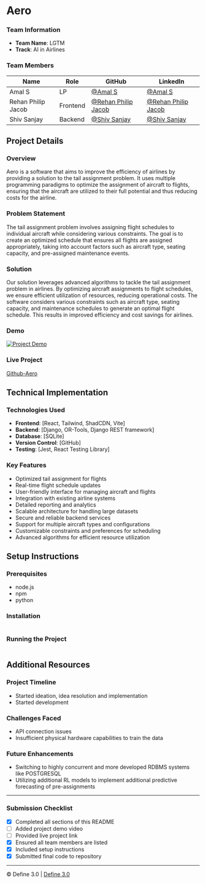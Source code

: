 
# Aero

### Team Information
- **Team Name**: LGTM 
- **Track**: AI in Airlines
### Team Members
| Name               | Role     | GitHub                                                     | LinkedIn                                                                       |
| ------------------ | -------- | ---------------------------------------------------------- | ------------------------------------------------------------------------------ |
| Amal S             | LP       | [@Amal S](https://github.com/RottenSpaceMan)               | [@Amal S](https://www.linkedin.com/in/amal-s-a7217b267/)                       |
| Rehan Philip Jacob | Frontend | [@Rehan Philip Jacob](https://github.com/Rehanphilipjacob) | [@Rehan Philip Jacob](https://in.linkedin.com/in/rehan-philip-jacob-724b05284) |
| Shiv Sanjay        | Backend  | [@Shiv Sanjay](https://github.com/Shivsay)                 | [@Shiv Sanjay](https://www.linkedin.com/in/shiv-sanjay-87a638256/)             |

## Project Details

### Overview
Aero is a software that aims to improve the efficiency of airlines by providing a solution to the tail assignment problem. It uses multiple programming paradigms to optimize the assignment of aircraft to flights, ensuring that the aircraft are utilized to their full potential and thus reducing costs for the airline.

### Problem Statement
The tail assignment problem involves assigning flight schedules to individual aircraft while considering various constraints. The goal is to create an optimized schedule that ensures all flights are assigned appropriately, taking into account factors such as aircraft type, seating capacity, and pre-assigned maintenance events.


### Solution
Our solution leverages advanced algorithms to tackle the tail assignment problem in airlines. By optimizing aircraft assignments to flight schedules, we ensure efficient utilization of resources, reducing operational costs. The software considers various constraints such as aircraft type, seating capacity, and maintenance schedules to generate an optimal flight schedule. This results in improved efficiency and cost savings for airlines.

### Demo
[![Project Demo](https://img.youtube.com/vi/VIDEO_ID/0.jpg)](https://www.youtube.com/watch?v=VIDEO_ID)

### Live Project
[Github-Aero](https://github.com/Shivsay/LGTM-Define3)

## Technical Implementation

### Technologies Used
- **Frontend**: [React, Tailwind, ShadCDN, Vite]
- **Backend**: [Django, OR-Tools, Django REST framework]
- **Database**: [SQLite]
- **Version Control**: [GitHub]
- **Testing**: [Jest, React Testing Library]

### Key Features
- Optimized tail assignment for flights
- Real-time flight schedule updates
- User-friendly interface for managing aircraft and flights
- Integration with existing airline systems
- Detailed reporting and analytics
- Scalable architecture for handling large datasets
- Secure and reliable backend services
- Support for multiple aircraft types and configurations
- Customizable constraints and preferences for scheduling
- Advanced algorithms for efficient resource utilization
 

## Setup Instructions


### Prerequisites
- node.js
- npm
- python

### Installation 
```bash

```

### Running the Project
```bash

```

## Additional Resources

### Project Timeline
- Started ideation, idea resolution and implementation
- Started development

### Challenges Faced
- API connection issues
- Insufficient physical hardware capabilities to train the data

### Future Enhancements
- Switching to highly concurrent and more developed RDBMS systems like POSTGRESQL
- Utilizing additional RL models to implement additional predictive forecasting of pre-assignments

---

### Submission Checklist
- [x] Completed all sections of this README
- [ ] Added project demo video
- [ ] Provided live project link
- [x] Ensured all team members are listed
- [x] Included setup instructions
- [x] Submitted final code to repository

---

© Define 3.0 | [Define 3.0](https://www.define3.xyz/)
